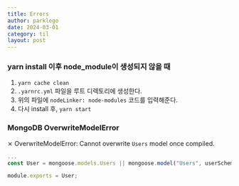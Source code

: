 ```yaml
---
title: Errors
author: parklego
date: 2024-03-01
category: til
layout: post
---
```


### yarn install 이후 node_module이 생성되지 않을 때

1.  `yarn cache clean`
2.  `.yarnrc.yml` 파일을 루트 디렉토리에 생성한다.
3.  위의 파일에 `nodeLinker: node-modules` 코드를 입력해준다.
4.  다시 install 후, `yarn start`

### MongoDB OverwriteModelError

⨯ OverwriteModelError: Cannot overwrite `Users` model once compiled.

```javascript
...
const User = mongoose.models.Users || mongoose.model("Users", userSchema);

module.exports = User;
```
